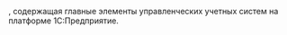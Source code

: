 [](Конфигурация), содержащая главные элементы управленческих учетных систем на платформе 1С:Предприятие.
